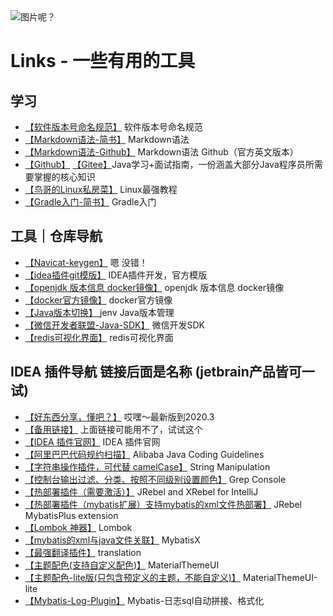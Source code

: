 <img src="https://io.zhangbro23.cn/qiaoba.jpeg" alt="图片呢？" style="zoom:100%;" />

# Links - 一些有用的工具

## 学习

- [【软件版本号命名规范】](https://semver.org/lang/zh-CN/) 软件版本号命名规范
- [【Markdown语法-简书】](https://www.jianshu.com/p/191d1e21f7ed/) Markdown语法
- [【Markdown语法-Github】](https://guides.github.com/features/mastering-markdown/) Markdown语法 Github（官方英文版本）
- [【Github】](https://github.com/Snailclimb/JavaGuide) [【Gitee】](https://gitee.com/SnailClimb/JavaGuide)Java学习+面试指南，一份涵盖大部分Java程序员所需要掌握的核心知识
- [【鸟哥的Linux私房菜】](http://linux.vbird.org/) Linux最强教程
- [【Gradle入门-简书】](https://www.jianshu.com/p/001abe1d8e95) Gradle入门

## 工具｜仓库导航

- [【Navicat-keygen】](https://github.com/JohnHubcr/navicat-keygen) 嗯 没错！
- [【idea插件git模版】](https://github.com/JetBrains/intellij-platform-plugin-template) IDEA插件开发，官方模版
- [【openjdk 版本信息 docker镜像】](https://github.com/docker-library/docs/tree/master/openjdk) openjdk 版本信息 docker镜像
- [【docker官方镜像】](https://github.com/docker-library/docs) docker官方镜像
- [【Java版本切换】 ](https://github.com/jenv/jenv) jenv  Java版本管理
- [【微信开发者联盟-Java-SDK】](https://github.com/Wechat-Group/WxJava) 微信开发SDK
- [【redis可视化界面】](https://github.com/qishibo/AnotherRedisDesktopManager) redis可视化界面

## IDEA 插件导航 链接后面是名称 (jetbrain产品皆可一试)

- [【好东西分享，懂吧？】](https://tech.souyunku.com/?p=16235) 哎嘿～最新版到2020.3
- [【备用链接】](http://idea.studycoder.com/10086.html) 上面链接可能用不了，试试这个
- [【IDEA 插件官网】](https://plugins.jetbrains.com/) IDEA 插件官网
- [【阿里巴巴代码规约扫描】](https://plugins.jetbrains.com/plugin/10046-alibaba-java-coding-guidelines/) Alibaba Java Coding Guidelines
- [【字符串操作插件，可代替 camelCase】](https://plugins.jetbrains.com/plugin/2162-string-manipulation) String Manipulation
- [【控制台输出过滤、分类、按照不同级别设置颜色】](https://plugins.jetbrains.com/plugin/7125-grep-console/) Grep Console
- [【热部署插件（需要激活）】](https://plugins.jetbrains.com/plugin/4441-jrebel-and-xrebel-for-intellij/) JRebel and XRebel for IntelliJ
- [【热部署插件（mybatis扩展）支持mybatis的xml文件热部署】](https://plugins.jetbrains.com/plugin/12682-jrebel-mybatisplus-extension/) JRebel MybatisPlus extension
- [【Lombok 神器】](https://plugins.jetbrains.com/plugin/6317-lombok/) Lombok
- [【mybatis的xml与java文件关联】](https://plugins.jetbrains.com/plugin/10119-mybatisx/) MybatisX
- [【最强翻译插件】](https://plugins.jetbrains.com/plugin/8579-translation/) translation
- [【主题配色(支持自定义配色)】](https://plugins.jetbrains.com/plugin/index?xmlId=com.chrisrm.idea.MaterialThemeUI)  MaterialThemeUI
- [【主题配色-lite版(只包含预定义的主题，不能自定义)】](https://plugins.jetbrains.com/plugin/12124-material-theme-ui-lite)  MaterialThemeUI-lite
- [【Mybatis-Log-Plugin】](https://plugins.jetbrains.com/plugin/13905-mybatis-log-plugin) Mybatis-日志sql自动拼接、格式化




